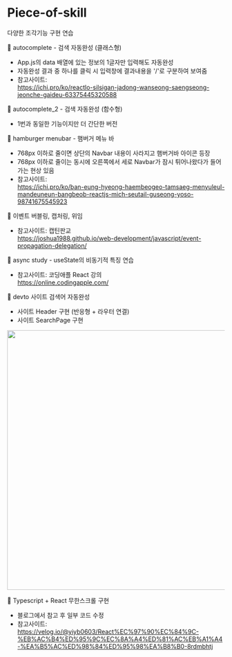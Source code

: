 # Piece-of-skill

다양한 조각기능 구현 연습

🍕 autocomplete - 검색 자동완성 (클래스형) <br/>
   * App.js의 data 배열에 있는 정보의 1글자만 입력해도 자동완성
   * 자동완성 결과 중 하나를 클릭 시 입력창에 결과내용을 '/'로 구분하여 보여줌 <br/> 
   * 참고사이트: <br/>
   https://ichi.pro/ko/reactlo-silsigan-jadong-wanseong-saengseong-jeonche-gaideu-63375445320588
   
🍟 autocomplete_2 - 검색 자동완성 (함수형) <br/>
   * 1번과 동일한 기능이지만 더 간단한 버전

🍔 hamburger menubar - 햄버거 메뉴 바 <br/>
   * 768px 이하로 줄이면 상단의 Navbar 내용이 사라지고 햄버거바 아이콘 등장
   * 768px 이하로 줄이는 동시에 오른쪽에서 세로 Navbar가 잠시 튀어나왔다가 들어가는 현상 있음   
   * 참고사이트: <br/>
   https://ichi.pro/ko/ban-eung-hyeong-haembeogeo-tamsaeg-menyuleul-mandeuneun-bangbeob-reactjs-mich-seutail-guseong-yoso-98741675545923 <br/>

🍿 이벤트 버블링, 캡처링, 위임 <br/>
   * 참고사이트: 캡틴판교 <br />
   https://joshua1988.github.io/web-development/javascript/event-propagation-delegation/
   
🥞 async study - useState의 비동기적 특징 연습 <br/>
   * 참고사이트: 코딩애플 React 강의 <br/>
   https://online.codingapple.com/
   
🧇 devto 사이트 검색어 자동완성
* 사이트 Header 구현 (반응형 + 라우터 연결)
* 사이트 SearchPage 구현 <br/>
<img src="https://user-images.githubusercontent.com/68722179/151751874-c7a9d714-64f0-4a64-8efd-d04c6e52cdca.png" width="600" />

🥨 Typescript + React 무한스크롤 구현
  * 블로그에서 참고 후 일부 코드 수정
  * 참고사이트: <br/>
  https://velog.io/@yiyb0603/React%EC%97%90%EC%84%9C-%EB%AC%B4%ED%95%9C%EC%8A%A4%ED%81%AC%EB%A1%A4-%EA%B5%AC%ED%98%84%ED%95%98%EA%B8%B0-8rdmbhtj
